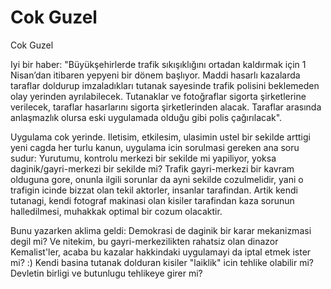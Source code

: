 # Cok Guzel

Cok Guzel

Iyi bir haber: "Büyükşehirlerde trafik sıkışıklığını ortadan kaldırmak için 1 Nisan’dan itibaren yepyeni bir dönem başlıyor. Maddi hasarlı kazalarda taraflar doldurup imzaladıkları tutanak sayesinde trafik polisini beklemeden olay yerinden ayrılabilecek. Tutanaklar ve fotoğraflar sigorta şirketlerine verilecek, taraflar hasarlarını sigorta şirketlerinden alacak. Taraflar arasında anlaşmazlık olursa eski uygulamada olduğu gibi polis çağırılacak".

Uygulama cok yerinde. Iletisim, etkilesim, ulasimin ustel bir sekilde arttigi yeni cagda her turlu kanun, uygulama icin sorulmasi gereken ana soru sudur: Yurutumu, kontrolu merkezi bir sekilde mi yapiliyor, yoksa daginik/gayri-merkezi bir sekilde mi? Trafik gayri-merkezi bir kavram olduguna gore, onunla ilgili sorunlar da ayni sekilde cozulmelidir, yani o trafigin icinde bizzat olan tekil aktorler, insanlar tarafindan. Artik kendi tutanagi, kendi fotograf makinasi olan kisiler tarafindan kaza sorunun halledilmesi, muhakkak optimal bir cozum olacaktir.

Bunu yazarken aklima geldi: Demokrasi de daginik bir karar mekanizmasi degil mi? Ve nitekim, bu gayri-merkezilikten rahatsiz olan dinazor Kemalist'ler, acaba bu kazalar hakkindaki uygulamayi da iptal etmek ister mi? :) Kendi basina tutanak dolduran kisiler "laiklik" icin tehlike olabilir mi? Devletin birligi ve butunlugu tehlikeye girer mi?
